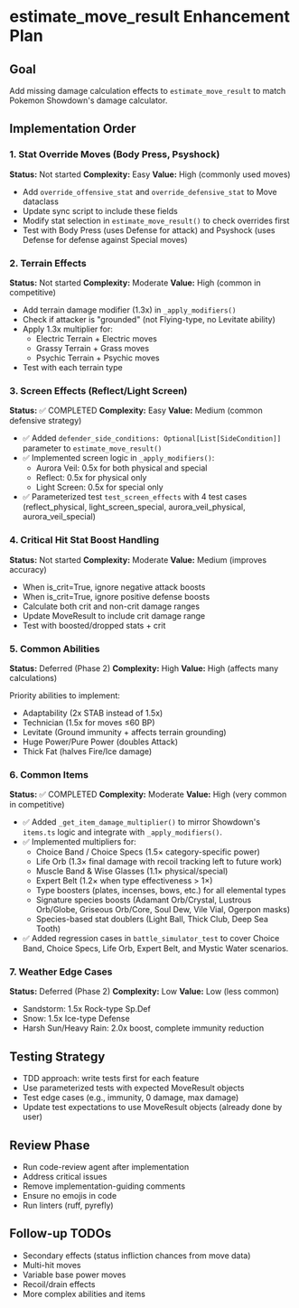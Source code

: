 # estimate_move_result Enhancement Plan

## Goal
Add missing damage calculation effects to `estimate_move_result` to match Pokemon Showdown's damage calculator.

## Implementation Order

### 1. Stat Override Moves (Body Press, Psyshock)
**Status:** Not started
**Complexity:** Easy
**Value:** High (commonly used moves)

- Add `override_offensive_stat` and `override_defensive_stat` to Move dataclass
- Update sync script to include these fields
- Modify stat selection in `estimate_move_result()` to check overrides first
- Test with Body Press (uses Defense for attack) and Psyshock (uses Defense for defense against Special moves)

### 2. Terrain Effects
**Status:** Not started
**Complexity:** Moderate
**Value:** High (common in competitive)

- Add terrain damage modifier (1.3x) in `_apply_modifiers()`
- Check if attacker is "grounded" (not Flying-type, no Levitate ability)
- Apply 1.3x multiplier for:
  - Electric Terrain + Electric moves
  - Grassy Terrain + Grass moves
  - Psychic Terrain + Psychic moves
- Test with each terrain type

### 3. Screen Effects (Reflect/Light Screen)
**Status:** ✅ COMPLETED
**Complexity:** Easy
**Value:** Medium (common defensive strategy)

- ✅ Added `defender_side_conditions: Optional[List[SideCondition]]` parameter to `estimate_move_result()`
- ✅ Implemented screen logic in `_apply_modifiers()`:
  - Aurora Veil: 0.5x for both physical and special
  - Reflect: 0.5x for physical only
  - Light Screen: 0.5x for special only
- ✅ Parameterized test `test_screen_effects` with 4 test cases (reflect_physical, light_screen_special, aurora_veil_physical, aurora_veil_special)

### 4. Critical Hit Stat Boost Handling
**Status:** Not started
**Complexity:** Moderate
**Value:** Medium (improves accuracy)

- When is_crit=True, ignore negative attack boosts
- When is_crit=True, ignore positive defense boosts
- Calculate both crit and non-crit damage ranges
- Update MoveResult to include crit damage range
- Test with boosted/dropped stats + crit

### 5. Common Abilities
**Status:** Deferred (Phase 2)
**Complexity:** High
**Value:** High (affects many calculations)

Priority abilities to implement:
- Adaptability (2x STAB instead of 1.5x)
- Technician (1.5x for moves ≤60 BP)
- Levitate (Ground immunity + affects terrain grounding)
- Huge Power/Pure Power (doubles Attack)
- Thick Fat (halves Fire/Ice damage)

### 6. Common Items
**Status:** ✅ COMPLETED
**Complexity:** Moderate
**Value:** High (very common in competitive)

- ✅ Added `_get_item_damage_multiplier()` to mirror Showdown's `items.ts` logic and integrate with `_apply_modifiers()`.
- ✅ Implemented multipliers for:
  - Choice Band / Choice Specs (1.5× category-specific power)
  - Life Orb (1.3× final damage with recoil tracking left to future work)
  - Muscle Band & Wise Glasses (1.1× physical/special)
  - Expert Belt (1.2× when type effectiveness > 1×)
  - Type boosters (plates, incenses, bows, etc.) for all elemental types
  - Signature species boosts (Adamant Orb/Crystal, Lustrous Orb/Globe, Griseous Orb/Core, Soul Dew, Vile Vial, Ogerpon masks)
  - Species-based stat doublers (Light Ball, Thick Club, Deep Sea Tooth)
- ✅ Added regression cases in `battle_simulator_test` to cover Choice Band, Choice Specs, Life Orb, Expert Belt, and Mystic Water scenarios.

### 7. Weather Edge Cases
**Status:** Deferred (Phase 2)
**Complexity:** Low
**Value:** Low (less common)

- Sandstorm: 1.5x Rock-type Sp.Def
- Snow: 1.5x Ice-type Defense
- Harsh Sun/Heavy Rain: 2.0x boost, complete immunity reduction

## Testing Strategy
- TDD approach: write tests first for each feature
- Use parameterized tests with expected MoveResult objects
- Test edge cases (e.g., immunity, 0 damage, max damage)
- Update test expectations to use MoveResult objects (already done by user)

## Review Phase
- Run code-review agent after implementation
- Address critical issues
- Remove implementation-guiding comments
- Ensure no emojis in code
- Run linters (ruff, pyrefly)

## Follow-up TODOs
- Secondary effects (status infliction chances from move data)
- Multi-hit moves
- Variable base power moves
- Recoil/drain effects
- More complex abilities and items
